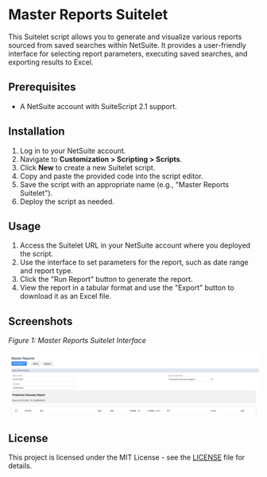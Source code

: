 # Master Reports Suitelet

This Suitelet script allows you to generate and visualize various reports sourced from saved searches within NetSuite. It provides a user-friendly interface for selecting report parameters, executing saved searches, and exporting results to Excel.

## Prerequisites

- A NetSuite account with SuiteScript 2.1 support.

## Installation

1. Log in to your NetSuite account.
2. Navigate to **Customization > Scripting > Scripts**.
3. Click **New** to create a new Suitelet script.
4. Copy and paste the provided code into the script editor.
5. Save the script with an appropriate name (e.g., "Master Reports Suitelet").
6. Deploy the script as needed.

## Usage

1. Access the Suitelet URL in your NetSuite account where you deployed the script.
2. Use the interface to set parameters for the report, such as date range and report type.
3. Click the "Run Report" button to generate the report.
4. View the report in a tabular format and use the "Export" button to download it as an Excel file.

## Screenshots

*Figure 1: Master Reports Suitelet Interface*

![Screenshot 1](post.png)

## License

This project is licensed under the MIT License - see the [LICENSE](LICENSE) file for details.
